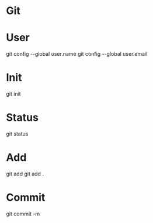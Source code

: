 # Git


# User
git config --global user.name <Name>
git config --global user.email <Email>


# Init
git init 


# Status
git status


# Add
git add <File>
git add .


# Commit
git commit -m <Mensagem>




